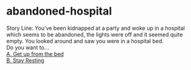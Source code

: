 # abandoned-hospital
Story Line: You've been kidnapped at a party and woke up in a hospital which seems to be abandoned, the lights were off and it seemed quite empty. You looked around and saw you were in a hospital bed.  
Do you want to...   
  [A. Get up from the bed](the-room/the-room.md)  
  [B. Stay Resting](noise-nearby/you-hear-a-noise.md)

